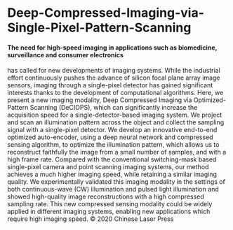 # Deep-Compressed-Imaging-via-Single-Pixel-Pattern-Scanning
#### The need for high-speed imaging in applications such as biomedicine, surveillance and consumer electronics 
has called for new developments of imaging systems. While the industrial effort continuously pushes the advance 
of silicon focal plane array image sensors, imaging through a single-pixel detector has gained significant interests
thanks to the development of computational algorithms. Here, we present a new imaging modality, Deep Compressed 
Imaging via Optimized-Pattern Scanning (DeCIOPS), which can significantly increase the acquisition speed for a 
single-detector-based imaging system. We project and scan an illumination pattern across the object and collect the 
sampling signal with a single-pixel detector. We develop an innovative end-to-end optimized auto-encoder, using a deep 
neural network and compressed sensing algorithm, to optimize the illumination pattern, which allows us to reconstruct 
faithfully the image from a small number of samples, and with a high frame rate. Compared with the conventional 
switching-mask based single-pixel camera and point scanning imaging systems, our method achieves a much higher imaging
speed, while retaining a similar imaging quality. We experimentally validated this imaging modality in the settings of 
both continuous-wave (CW) illumination and pulsed light illumination and showed high-quality image reconstructions with 
a high compressed sampling rate. This new compressed sensing modality could be widely applied in different imaging systems,
enabling new applications which require high imaging speed. © 2020 Chinese Laser Press
